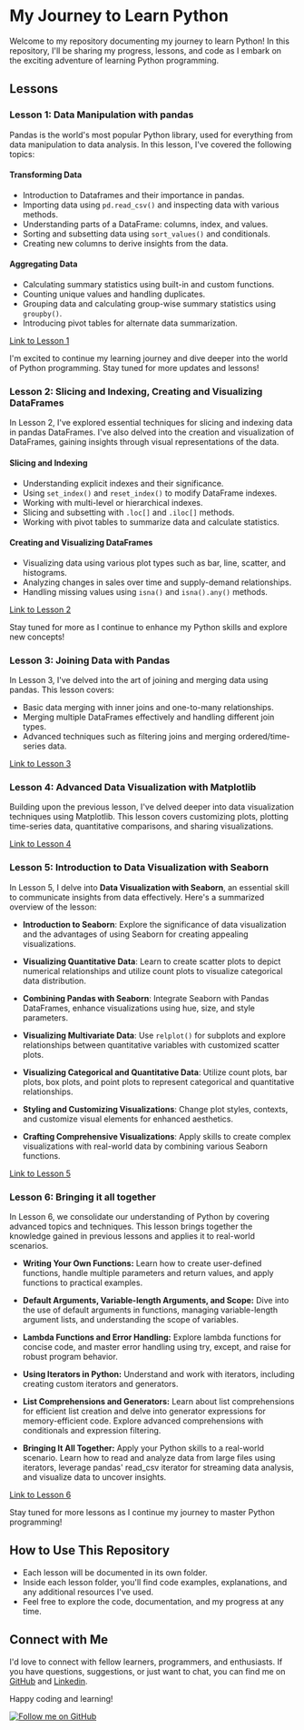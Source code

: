 # My Journey to Learn Python

Welcome to my repository documenting my journey to learn Python! In this repository, I'll be sharing my progress, lessons, and code as I embark on the exciting adventure of learning Python programming.

## Lessons

### Lesson 1: Data Manipulation with pandas

Pandas is the world's most popular Python library, used for everything from data manipulation to data analysis. In this lesson, I've covered the following topics:

#### Transforming Data

- Introduction to Dataframes and their importance in pandas.
- Importing data using `pd.read_csv()` and inspecting data with various methods.
- Understanding parts of a DataFrame: columns, index, and values.
- Sorting and subsetting data using `sort_values()` and conditionals.
- Creating new columns to derive insights from the data.

#### Aggregating Data

- Calculating summary statistics using built-in and custom functions.
- Counting unique values and handling duplicates.
- Grouping data and calculating group-wise summary statistics using `groupby()`.
- Introducing pivot tables for alternate data summarization.

[Link to Lesson 1](./Lesson%201)

I'm excited to continue my learning journey and dive deeper into the world of Python programming. Stay tuned for more updates and lessons!

### Lesson 2: Slicing and Indexing, Creating and Visualizing DataFrames

In Lesson 2, I've explored essential techniques for slicing and indexing data in pandas DataFrames. I've also delved into the creation and visualization of DataFrames, gaining insights through visual representations of the data.

#### Slicing and Indexing

- Understanding explicit indexes and their significance.
- Using `set_index()` and `reset_index()` to modify DataFrame indexes.
- Working with multi-level or hierarchical indexes.
- Slicing and subsetting with `.loc[]` and `.iloc[]` methods.
- Working with pivot tables to summarize data and calculate statistics.

#### Creating and Visualizing DataFrames

- Visualizing data using various plot types such as bar, line, scatter, and histograms.
- Analyzing changes in sales over time and supply-demand relationships.
- Handling missing values using `isna()` and `isna().any()` methods.

[Link to Lesson 2](./Lesson%202)

Stay tuned for more as I continue to enhance my Python skills and explore new concepts!

### Lesson 3: Joining Data with Pandas

In Lesson 3, I've delved into the art of joining and merging data using pandas. This lesson covers:
- Basic data merging with inner joins and one-to-many relationships.
- Merging multiple DataFrames effectively and handling different join types.
- Advanced techniques such as filtering joins and merging ordered/time-series data.

[Link to Lesson 3](./Lesson%203)

### Lesson 4: Advanced Data Visualization with Matplotlib

Building upon the previous lesson, I've delved deeper into data visualization techniques using Matplotlib. This lesson covers customizing plots, plotting time-series data, quantitative comparisons, and sharing visualizations.

[Link to Lesson 4](./Lesson%204)

### Lesson 5: Introduction to Data Visualization with Seaborn

In Lesson 5, I delve into **Data Visualization with Seaborn**, an essential skill to communicate insights from data effectively. Here's a summarized overview of the lesson:

- **Introduction to Seaborn**: Explore the significance of data visualization and the advantages of using Seaborn for creating appealing visualizations.

- **Visualizing Quantitative Data**: Learn to create scatter plots to depict numerical relationships and utilize count plots to visualize categorical data distribution.

- **Combining Pandas with Seaborn**: Integrate Seaborn with Pandas DataFrames, enhance visualizations using hue, size, and style parameters.

- **Visualizing Multivariate Data**: Use `relplot()` for subplots and explore relationships between quantitative variables with customized scatter plots.

- **Visualizing Categorical and Quantitative Data**: Utilize count plots, bar plots, box plots, and point plots to represent categorical and quantitative relationships.

- **Styling and Customizing Visualizations**: Change plot styles, contexts, and customize visual elements for enhanced aesthetics.

- **Crafting Comprehensive Visualizations**: Apply skills to create complex visualizations with real-world data by combining various Seaborn functions.

[Link to Lesson 5](./Lesson%205)

### Lesson 6: Bringing it all together

In Lesson 6, we consolidate our understanding of Python by covering advanced topics and techniques. This lesson brings together the knowledge gained in previous lessons and applies it to real-world scenarios.

- **Writing Your Own Functions:** Learn how to create user-defined functions, handle multiple parameters and return values, and apply functions to practical examples.

- **Default Arguments, Variable-length Arguments, and Scope:** Dive into the use of default arguments in functions, managing variable-length argument lists, and understanding the scope of variables.

- **Lambda Functions and Error Handling:** Explore lambda functions for concise code, and master error handling using try, except, and raise for robust program behavior.

- **Using Iterators in Python:** Understand and work with iterators, including creating custom iterators and generators.

- **List Comprehensions and Generators:** Learn about list comprehensions for efficient list creation and delve into generator expressions for memory-efficient code. Explore advanced comprehensions with conditionals and expression filtering.

- **Bringing It All Together:** Apply your Python skills to a real-world scenario. Learn how to read and analyze data from large files using iterators, leverage pandas' read_csv iterator for streaming data analysis, and visualize data to uncover insights.

[Link to Lesson 6](./Lesson%206)


Stay tuned for more lessons as I continue my journey to master Python programming!


## How to Use This Repository

- Each lesson will be documented in its own folder.
- Inside each lesson folder, you'll find code examples, explanations, and any additional resources I've used.
- Feel free to explore the code, documentation, and my progress at any time.

## Connect with Me

I'd love to connect with fellow learners, programmers, and enthusiasts. If you have questions, suggestions, or just want to chat, you can find me on [GitHub](https://github.com/Adham-XIII) and [Linkedin](https://www.linkedin.com/in/adham-nasser-4564a4241/).

Happy coding and learning!

[![Follow me on GitHub](https://img.shields.io/github/followers/Adham-XIII?label=Follow&style=social)](https://github.com/Adham-XIII)

